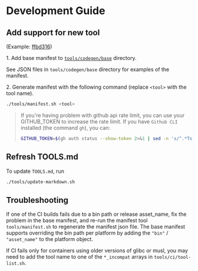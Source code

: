 # Development Guide

## Add support for new tool

(Example: [ffbd316](https://github.com/taiki-e/install-action/commit/ffbd316e0fe98cb460dae3a66cd2ef9deb398bb1))

1\. Add base manifest to [`tools/codegen/base`](tools/codegen/base) directory.

See JSON files in `tools/codegen/base` directory for examples of the manifest.

2\. Generate manifest with the following command (replace `<tool>` with the tool name).

```sh
./tools/manifest.sh <tool>
```

> If you're having problem with github api rate limit, you can use your GITHUB_TOKEN to increase the rate limit.
> If you have `Github CLI` installed (the command `gh`), you can:
>
> ```sh
> GITHUB_TOKEN=$(gh auth status --show-token 2>&1 | sed -n 's/^.*Token: //p') ./tools/manifest.sh <tool>
> ```

## Refresh TOOLS.md

To update `TOOLS.md`, run

```sh
./tools/update-markdown.sh
```

## Troubleshooting

If one of the CI builds fails due to a bin path or release asset_name, fix the problem in the base
manifest, and re-run the manifest tool `tools/manifest.sh` to regenerate the manifest json file. The
base manifest supports overriding the bin path per platform by adding the `"bin"` / `"asset_name"`
to the platform object.

If CI fails only for containers using older versions of glibc or musl, you may need to add the tool
name to one of the `*_incompat` arrays in `tools/ci/tool-list.sh`.
